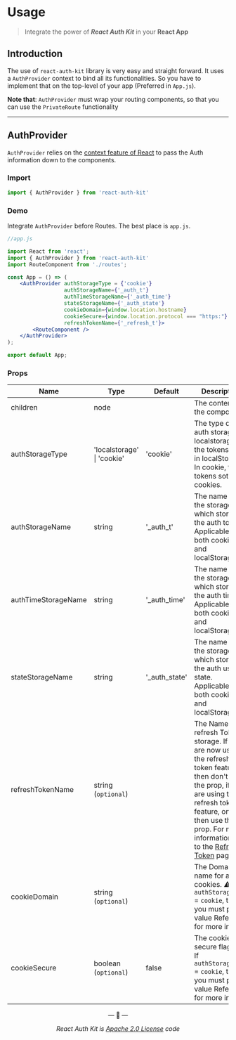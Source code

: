 # Usage

> Integrate the power of _**React Auth Kit**_ in your **React App**

## Introduction

The use of `react-auth-kit` library is very easy and straight forward.
It uses a `AuthProvider` context to bind all its functionalities.
So you have to implement that on the top-level of your app (Preferred in `App.js`).

**Note that**: `AuthProvider` must wrap your routing components, so that you can use the `PrivateRoute` functionality

---
## AuthProvider

`AuthProvider` relies on the [context feature of React](https://reactjs.org/docs/context.html) to pass the Auth information down
to the components.

### Import
```jsx
import { AuthProvider } from 'react-auth-kit'
```

### Demo

Integrate `AuthProvider` before Routes. The best place is `app.js`.


```jsx
//app.js

import React from 'react';
import { AuthProvider } from 'react-auth-kit'
import RouteComponent from './routes';

const App = () => (
    <AuthProvider authStorageType = {'cookie'}
                  authStorageName={'_auth_t'}
                  authTimeStorageName={'_auth_time'}
                  stateStorageName={'_auth_state'}
                  cookieDomain={window.location.hostname}
                  cookieSecure={window.location.protocol === "https:"}
                  refreshTokenName={'_refresh_t'}>
        <RouteComponent />
    </AuthProvider>
);

export default App;
```

### Props

| Name                | Type                       | Default       | Description                                                                                                                                                                         |
|---------------------|----------------------------|---------------|-------------------------------------------------------------------------------------------------------------------------------------------------------------------------------------|
| children            | node                       |               | The content of the component                                                                                                                                                        |
| authStorageType     | 'localstorage' \| 'cookie' | 'cookie'      | The type of the auth storage.  In localstorage, the tokens store in localStorage. In cookie, the tokens sotore in cookies.                                                          |
| authStorageName     | string                     | '_auth_t'     | The name of the storage, which stores the auth token.  Applicable for both cookies and localStorage.                                                                                |
| authTimeStorageName | string                     | '_auth_time'  | The name of the storage, which stores the auth time. Applicable for both cookies and localStorage                                                                                   |
| stateStorageName    | string                     | '_auth_state' | The name of the storage, which stores the auth user state. Applicable for both cookies and localStorage                                                                             |
| refreshTokenName    | string   (`optional`)      |               | The Name of refresh Token storage. If you are now using the refresh token feature, then don't use the prop, if you are using the refresh token feature, only then use the prop. For more information, Go to the [Refresh Token](./refershtoken) page    |
| cookieDomain        | string   (`optional`)      |               | The Domain name for all cookies. ⚠ If `authStorageType` = `cookie`, then you must put a value Refer [this](https://developer.mozilla.org/en-US/docs/Web/HTTP/Cookies) for more info |
| cookieSecure        | boolean  (`optional`)      | false         | The cookie secure flag. ⚠ If `authStorageType` = `cookie`, then you must put a value Refer [this](https://developer.mozilla.org/en-US/docs/Web/HTTP/Cookies) for more info          |

<p align="center">&mdash; 🔑  &mdash;</p>
<p align="center"><i>React Auth Kit is <a href="https://github.com/react-auth-kit/react-auth-kit/blob/master/LICENSE">Apache 2.0 License</a> code</i></p>
